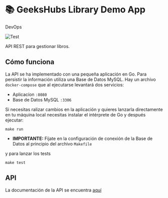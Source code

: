 # 📚 GeeksHubs Library Demo App
DevOps

![Test](https://github.com/MarcosGeekHubs/geekshubs-library/workflows/Test/badge.svg)

API REST para gestionar libros.

## Cómo funciona

La API se ha implementado con una pequeña aplicación en Go. Para persistir la información utiliza una Base de Datos MySQL.
Hay un archivo `docker-compose` que al ejecutarse levantará dos servicios:

* Aplicacíon `:8080`
* Base de Datos MySQL `:3306`

Si necesitas ralizar cambios en la aplicación y quieres lanzarla directamente en tu máquina local necesitas instalar el intérprete de Go y después ejecutar:

`make run`

* **IMPORTANTE:** Fíjate en la configuración de conexión de la Base de Datos al principio del archivo `Makefile`

y para lanzar los tests

`make test`

## API

La documentación de la API se encuentra [aquí](https://documenter.getpostman.com/view/255227/TVejgpWn)
